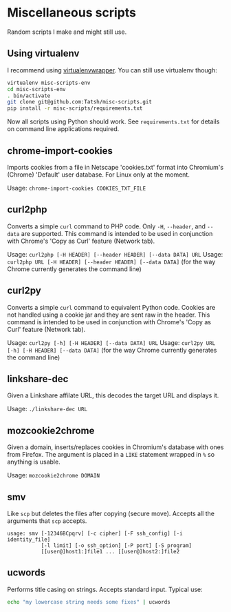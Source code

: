 # Miscellaneous scripts

Random scripts I make and might still use.

## Using virtualenv

I recommend using [virtualenvwrapper](http://virtualenvwrapper.readthedocs.org/en/latest/). You can still use virtualenv though:

```bash
virtualenv misc-scripts-env
cd misc-scripts-env
. bin/activate
git clone git@github.com:Tatsh/misc-scripts.git
pip install -r misc-scripts/requirements.txt
```

Now all scripts using Python should work. See `requirements.txt` for details on command line applications required.

## chrome-import-cookies

Imports cookies from a file in Netscape 'cookies.txt' format into Chromium's (Chrome) 'Default' user database. For Linux only at the moment.

Usage: `chrome-import-cookies COOKIES_TXT_FILE`

## curl2php

Converts a simple `curl` command to PHP code. Only `-H`, `--header`, and `--data` are supported. This command is intended to be used in conjunction with Chrome's 'Copy as Curl' feature (Network tab).

Usage: `curl2php [-H HEADER] [--header HEADER] [--data DATA] URL`
Usage: `curl2php URL [-H HEADER] [--header HEADER] [--data DATA]` (for the way Chrome currently generates the command line)

## curl2py

Converts a simple `curl` command to equivalent Python code. Cookies are not handled using a cookie jar and they are sent raw in the header. This command is intended to be used in conjunction with Chrome's 'Copy as Curl' feature (Network tab).

Usage: `curl2py [-h] [-H HEADER] [--data DATA] URL`
Usage: `curl2py URL [-h] [-H HEADER] [--data DATA]` (for the way Chrome currently generates the command line)

## linkshare-dec

Given a Linkshare affilate URL, this decodes the target URL and displays it.

Usage: `./linkshare-dec URL`

## mozcookie2chrome

Given a domain, inserts/replaces cookies in Chromium's database with ones from Firefox. The argument is placed in a `LIKE` statement wrapped in `%` so anything is usable.

Usage: `mozcookie2chrome DOMAIN`

## smv

Like `scp` but deletes the files after copying (secure move). Accepts all the arguments that `scp` accepts.

```
usage: smv [-12346BCpqrv] [-c cipher] [-F ssh_config] [-i identity_file]
           [-l limit] [-o ssh_option] [-P port] [-S program]
           [[user@]host1:]file1 ... [[user@]host2:]file2
```

## ucwords

Performs title casing on strings. Accepts standard input. Typical use:

```bash
echo "my lowercase string needs some fixes" | ucwords
```
